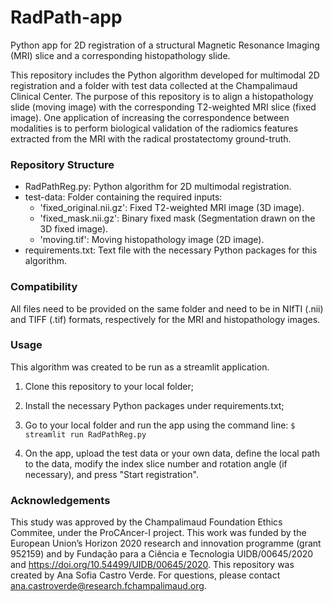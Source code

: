 # RadPath-app
Python app for 2D registration of a structural Magnetic Resonance Imaging (MRI) slice and a corresponding histopathology slide.

This repository includes the Python algorithm developed for multimodal 2D registration and a folder with test data collected at the Champalimaud Clinical Center. The purpose of this repository is to align a histopathology slide (moving image) with the corresponding T2-weighted MRI slice (fixed image). One application of increasing the correspondence between modalities is to perform biological validation of the radiomics features extracted from the MRI with the radical prostatectomy ground-truth.
 
### Repository Structure
- RadPathReg.py: Python algorithm for 2D multimodal registration.
- test-data: Folder containing the required inputs:
  - 'fixed_original.nii.gz': Fixed T2-weighted MRI image (3D image).
  - 'fixed_mask.nii.gz': Binary fixed mask (Segmentation drawn on the 3D fixed image).
  - 'moving.tif': Moving histopathology image (2D image).
- requirements.txt: Text file with the necessary Python packages for this algorithm.

### Compatibility
All files need to be provided on the same folder and need to be in NIfTI (.nii) and TIFF (.tif) formats, respectively for the MRI and histopathology images.

### Usage
This algorithm was created to be run as a streamlit application.

1) Clone this repository to your local folder;

2) Install the necessary Python packages under requirements.txt;

3) Go to your local folder and run the app using the command line:
`$ streamlit run RadPathReg.py`

4) On the app, upload the test data or your own data, define the local path to the data, modify the index slice number and rotation angle (if necessary), and press "Start registration".

### Acknowledgements
This study was approved by the Champalimaud Foundation Ethics Commitee, under the ProCAncer-I project. This work was funded by the European Union’s Horizon 2020 research and innovation programme (grant 952159) and by Fundação para a Ciência e Tecnologia UIDB/00645/2020 and https://doi.org/10.54499/UIDB/00645/2020.
This repository was created by Ana Sofia Castro Verde. For questions, please contact ana.castroverde@research.fchampalimaud.org.